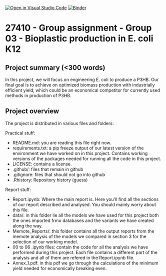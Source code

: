[![Open in Visual Studio Code](https://classroom.github.com/assets/open-in-vscode-718a45dd9cf7e7f842a935f5ebbe5719a5e09af4491e668f4dbf3b35d5cca122.svg)](https://classroom.github.com/online_ide?assignment_repo_id=12060729&assignment_repo_type=AssignmentRepo)
[![Binder](https://mybinder.org/badge_logo.svg)](https://mybinder.org/v2/gh/27410/group-assingment-team-3/main)

# 27410 - Group assignment - Group 03 - Bioplastic production in E. coli K12

## Project summary (<300 words)
In this project, we will focus on engineering E. coli to produce a P3HB. Our final goal is to achieve on optimized biomass production with industrially efficient yield, which could be an economical competitor for currently used methods in production of P3HB.

## Project overview
The project is distributed in various files and folders:

Practical stuff:
- README.md: you are reading this file right now.
- requirements.txt: a pip freeze output of our latest version of the environment we have worked on in this project. Contains working versions of the packages needed for running all the code in this project. 
- LICENSE: contains a license.
- .github/: files that remain in github
- .gitignore: files that should not go into github
- .Rhistory: Repository history (guess)


Report stuff:
- Report.ipynb: Where the main report is. Here you'll find all the sections of our report described and analysed. You should mainly worry about this file.
- data/: in this folder lie all the models we have used for this project both the ones imported frmo databases and the variants we have created along the way.
- Memote_Reports/: this folder contains all the output reports from the memote analysis of the models we compared in section 3 for the selection of our working model. 
- 00 to 06 .ipynb files: contain the code for all the analysis we have performed during this project. Each file contains a different part of the analysis and all of them are refered in the Report.ipynb file. 
- Annex_1.pdf: in this pdf we go through the calculations of the minimum yield needed for economically breaking even.
